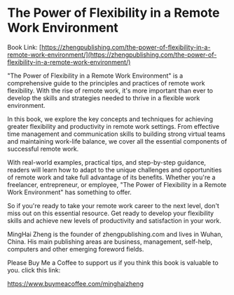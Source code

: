 # The Power of Flexibility in a Remote Work Environment

Book Link: [https://zhengpublishing.com/the-power-of-flexibility-in-a-remote-work-environment/](https://zhengpublishing.com/the-power-of-flexibility-in-a-remote-work-environment/)

"The Power of Flexibility in a Remote Work Environment" is a comprehensive guide to the principles and practices of remote work flexibility. With the rise of remote work, it's more important than ever to develop the skills and strategies needed to thrive in a flexible work environment.

In this book, we explore the key concepts and techniques for achieving greater flexibility and productivity in remote work settings. From effective time management and communication skills to building strong virtual teams and maintaining work-life balance, we cover all the essential components of successful remote work.

With real-world examples, practical tips, and step-by-step guidance, readers will learn how to adapt to the unique challenges and opportunities of remote work and take full advantage of its benefits. Whether you're a freelancer, entrepreneur, or employee, "The Power of Flexibility in a Remote Work Environment" has something to offer.

So if you're ready to take your remote work career to the next level, don't miss out on this essential resource. Get ready to develop your flexibility skills and achieve new levels of productivity and satisfaction in your work.

MingHai Zheng is the founder of zhengpublishing.com and lives in Wuhan, China. His main publishing areas are business, management, self-help, computers and other emerging foreword fields.

Please Buy Me a Coffee to support us if you think this book is valuable to you. click this link:

https://www.buymeacoffee.com/minghaizheng
